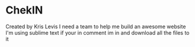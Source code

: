 # ChekIN
Created by Kris Levis
I need a team to help me build an awesome website I'm using sublime text if your in comment im in and download all the files to it
